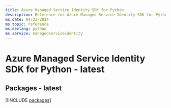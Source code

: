 ```yaml
---
title: Azure Managed Service Identity SDK for Python
description: Reference for Azure Managed Service Identity SDK for Python
ms.date: 04/23/2024
ms.topic: reference
ms.devlang: python
ms.service: managedserviceidentity
---
```

# Azure Managed Service Identity SDK for Python - latest
## Packages - latest
[!INCLUDE [packages](managed-service-identity-index.md)]
